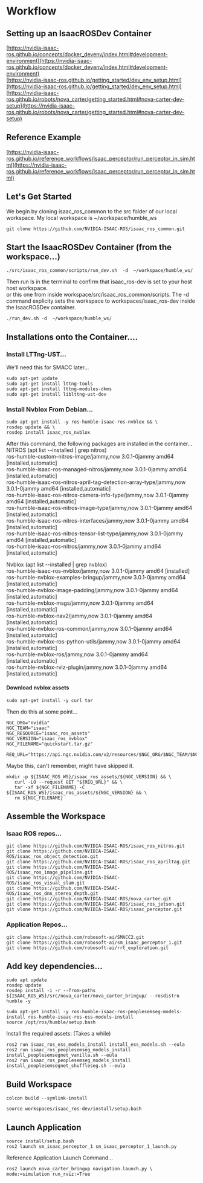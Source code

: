 # Workflow
## Setting up an IsaacROSDev Container
[https://nvidia-isaac-ros.github.io/concepts/docker_devenv/index.html#development-environment](https://nvidia-isaac-ros.github.io/concepts/docker_devenv/index.html#development-environment)  
[https://nvidia-isaac-ros.github.io/getting_started/dev_env_setup.html](https://nvidia-isaac-ros.github.io/getting_started/dev_env_setup.html)  
[https://nvidia-isaac-ros.github.io/robots/nova_carter/getting_started.html#nova-carter-dev-setup](https://nvidia-isaac-ros.github.io/robots/nova_carter/getting_started.html#nova-carter-dev-setup)  

## Reference Example
[https://nvidia-isaac-ros.github.io/reference_workflows/isaac_perceptor/run_perceptor_in_sim.html](https://nvidia-isaac-ros.github.io/reference_workflows/isaac_perceptor/run_perceptor_in_sim.html)  

## Let's Get Started
We begin by cloning isaac_ros_common to the src folder of our local workspace. My local workspace is ~/workspace/humble_ws
 ```
git clone https://github.com/NVIDIA-ISAAC-ROS/isaac_ros_common.git  
 ```
## Start the IsaacROSDev Container (from the workspace...)
 ```
./src/isaac_ros_common/scripts/run_dev.sh  -d  ~/workspace/humble_ws/
 ```
Then run ls in the terminal to confirm that isaac_ros-dev is set to your host host workspace.  
or this one from inside workspace/src/isaac_ros_common/scripts. The -d command explicity sets the workspace to workspaces/isaac_ros-dev inside the IsaacROSDev container.
```
./run_dev.sh -d  ~/workspace/humble_ws/
```
## Installations onto the Container....

### Install LTTng-UST...
We'll need this for SMACC later...  
 ```
sudo apt-get update  
sudo apt-get install lttng-tools  
sudo apt-get install lttng-modules-dkms  
sudo apt-get install liblttng-ust-dev  
 ```

### Install Nvblox From Debian...
 ```
sudo apt-get install -y ros-humble-isaac-ros-nvblox && \
rosdep update && \
rosdep install isaac_ros_nvblox
 ```
After this command, the following packages are installed in the container...  
NITROS   (apt list --installed | grep nitros)  
ros-humble-custom-nitros-image/jammy,now 3.0.1-0jammy amd64 [installed,automatic]  
ros-humble-isaac-ros-managed-nitros/jammy,now 3.0.1-0jammy amd64 [installed,automatic]  
ros-humble-isaac-ros-nitros-april-tag-detection-array-type/jammy,now 3.0.1-0jammy amd64 [installed,automatic]  
ros-humble-isaac-ros-nitros-camera-info-type/jammy,now 3.0.1-0jammy amd64 [installed,automatic]  
ros-humble-isaac-ros-nitros-image-type/jammy,now 3.0.1-0jammy amd64 [installed,automatic]  
ros-humble-isaac-ros-nitros-interfaces/jammy,now 3.0.1-0jammy amd64 [installed,automatic]  
ros-humble-isaac-ros-nitros-tensor-list-type/jammy,now 3.0.1-0jammy amd64 [installed,automatic]  
ros-humble-isaac-ros-nitros/jammy,now 3.0.1-0jammy amd64 [installed,automatic]  

Nvblox (apt list --installed | grep nvblox)  
ros-humble-isaac-ros-nvblox/jammy,now 3.0.1-0jammy amd64 [installed]  
ros-humble-nvblox-examples-bringup/jammy,now 3.0.1-0jammy amd64 [installed,automatic]  
ros-humble-nvblox-image-padding/jammy,now 3.0.1-0jammy amd64 [installed,automatic]  
ros-humble-nvblox-msgs/jammy,now 3.0.1-0jammy amd64 [installed,automatic]  
ros-humble-nvblox-nav2/jammy,now 3.0.1-0jammy amd64 [installed,automatic]  
ros-humble-nvblox-ros-common/jammy,now 3.0.1-0jammy amd64 [installed,automatic]  
ros-humble-nvblox-ros-python-utils/jammy,now 3.0.1-0jammy amd64 [installed,automatic]  
ros-humble-nvblox-ros/jammy,now 3.0.1-0jammy amd64 [installed,automatic]  
ros-humble-nvblox-rviz-plugin/jammy,now 3.0.1-0jammy amd64 [installed,automatic]  


#### Download nvblox assets
 ```
sudo apt-get install -y curl tar
 ```
Then do this at some point...
 ```
NGC_ORG="nvidia"
NGC_TEAM="isaac"
NGC_RESOURCE="isaac_ros_assets"
NGC_VERSION="isaac_ros_nvblox"
NGC_FILENAME="quickstart.tar.gz"

REQ_URL="https://api.ngc.nvidia.com/v2/resources/$NGC_ORG/$NGC_TEAM/$NGC_RESOURCE/versions/$NGC_VERSION/files/$NGC_FILENAME"
 ```
Maybe this, can't remember, might have skipped it.
 ```
mkdir -p ${ISAAC_ROS_WS}/isaac_ros_assets/${NGC_VERSION} && \
    curl -LO --request GET "${REQ_URL}" && \
    tar -xf ${NGC_FILENAME} -C ${ISAAC_ROS_WS}/isaac_ros_assets/${NGC_VERSION} && \
    rm ${NGC_FILENAME}
 ```

## Assemble the Workspace

### Isaac ROS repos...
 ```
git clone https://github.com/NVIDIA-ISAAC-ROS/isaac_ros_nitros.git  
git clone https://github.com/NVIDIA-ISAAC-ROS/isaac_ros_object_detection.git  
git clone https://github.com/NVIDIA-ISAAC-ROS/isaac_ros_apriltag.git  
git clone https://github.com/NVIDIA-ISAAC-ROS/isaac_ros_image_pipeline.git  
git clone https://github.com/NVIDIA-ISAAC-ROS/isaac_ros_visual_slam.git  
git clone https://github.com/NVIDIA-ISAAC-ROS/isaac_ros_dnn_stereo_depth.git  
git clone https://github.com/NVIDIA-ISAAC-ROS/nova_carter.git  
git clone https://github.com/NVIDIA-ISAAC-ROS/isaac_ros_jetson.git  
git vlone https://github.com/NVIDIA-ISAAC-ROS/isaac_perceptor.git  
 ```
### Application Repos...  
 ```
git clone https://github.com/robosoft-ai/SMACC2.git  
git clone https://github.com/robosoft-ai/sm_isaac_perceptor_1.git  
git clone https://github.com/robosoft-ai/rrt_exploration.git  
 ```

## Add key dependencies...
 ```
sudo apt update
rosdep update
rosdep install -i -r --from-paths ${ISAAC_ROS_WS}/src/nova_carter/nova_carter_bringup/ --rosdistro humble -y
 ```
 ```
sudo apt-get install -y ros-humble-isaac-ros-peoplesemseg-models-install ros-humble-isaac-ros-ess-models-install
source /opt/ros/humble/setup.bash
```
Install the required assets: (Takes a while)
```   
ros2 run isaac_ros_ess_models_install install_ess_models.sh --eula
ros2 run isaac_ros_peoplesemseg_models_install install_peoplesemsegnet_vanilla.sh --eula
ros2 run isaac_ros_peoplesemseg_models_install install_peoplesemsegnet_shuffleseg.sh --eula
 ```


## Build Workspace
 ```
colcon build --symlink-install
 ```
 ```
source workspaces/isaac_ros-dev/install/setup.bash  
 ```

## Launch Application
 ```
source install/setup.bash   
ros2 launch sm_isaac_perceptor_1 sm_isaac_perceptor_1_launch.py 
 ```
Reference Application Launch Command...
 ```
ros2 launch nova_carter_bringup navigation.launch.py \
mode:=simulation run_rviz:=True
 ```
